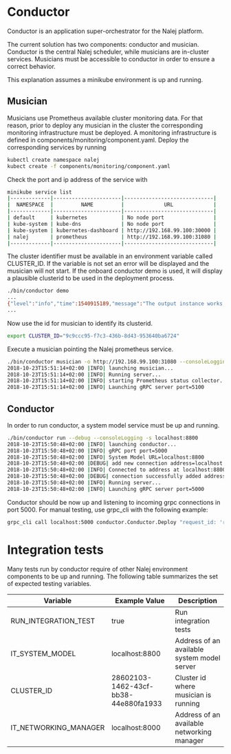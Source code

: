 # Conductor

Conductor is an application super-orchestrator for the Nalej platform.

The current solution has two components: conductor and musician. Conductor is the central Nalej scheduler, while
musicians are in-cluster services. Musicians must be accessible to conductor in order to ensure a correct
behavior.

This explanation assumes a minikube environment is up and running.

## Musician

Musicians use Prometheus available cluster monitoring data. For that reason, prior to deploy any musician in the
cluster the corresponding monitoring infrastructure must be deployed. A monitoring infrastructure is defined in
components/monitoring/component.yaml. Deploy the corresponding services by running

```bash
kubectl create namespace nalej
kubect create -f components/monitoring/component.yaml
```
Check the port and ip address of the service with
```bash
minikube service list
|-------------|----------------------|-----------------------------|
|  NAMESPACE  |         NAME         |             URL             |
|-------------|----------------------|-----------------------------|
| default     | kubernetes           | No node port                |
| kube-system | kube-dns             | No node port                |
| kube-system | kubernetes-dashboard | http://192.168.99.100:30000 |
| nalej       | prometheus           | http://192.168.99.100:31080 |
|-------------|----------------------|-----------------------------|
```

The cluster identifier must be available in an environment variable called CLUSTER_ID. If the variable is not set
an error will be displayed and the musician will not start. If the onboard conductor demo is used, it will display
a plausible clusterid to be used in the deployment process.

```bash
./bin/conductor demo
...
{"level":"info","time":1540915189,"message":"The output instance works with id: bd3e31c6-4d48-48d0-9206-49c3592716b6"}
...
```
Now use the id for musician to identify its clusterid.
```bash
export CLUSTER_ID="9c9ccc95-f7c3-436b-8d43-953640ba6724"
```


Execute a musician pointing the Nalej prometheus service.
```bash
./bin/conductor musician -o http://192.168.99.100:31080 --consoleLogging
2018-10-23T15:51:14+02:00 |INFO| launching musician...
2018-10-23T15:51:14+02:00 |INFO| Running server...
2018-10-23T15:51:14+02:00 |INFO| starting Prometheus status collector...
2018-10-23T15:51:14+02:00 |INFO| Launching gRPC server port=5100
```

## Conductor

In order to run conductor, a system model service must be up and running.
```bash
./bin/conductor run --debug --consoleLogging -s localhost:8800
2018-10-23T15:50:48+02:00 |INFO| launching conductor...
2018-10-23T15:50:48+02:00 |INFO| gRPC port port=5000
2018-10-23T15:50:48+02:00 |INFO| System Model URL=localhost:8800
2018-10-23T15:50:48+02:00 |DEBUG| add new connection address=localhost:8800
2018-10-23T15:50:48+02:00 |INFO| Connected to address at localhost:8800
2018-10-23T15:50:48+02:00 |DEBUG| connection successfully added address=localhost:8800
2018-10-23T15:50:48+02:00 |INFO| Running server...
2018-10-23T15:50:48+02:00 |INFO| Launching gRPC server port=5000
```

Conductor should be now up and listening to incoming grpc connections in port 5000. For manual testing, use grpc_cli
with the following example:

```bash
grpc_cli call localhost:5000 conductor.Conductor.Deploy "request_id: 'req_001', app_id: {organization_id: 'org_001', app_descriptor_id: 'app_001'}, cpu:0.3, disk:2000, memory:3000"
```

# Integration tests
Many tests run by conductor require of other Nalej environment components to be up and running. The following table
summarizes the set of expected testing variables.

| Variable  | Example Value | Description |
| ------------- | ------------- |------------- |
| RUN_INTEGRATION_TEST  | true | Run integration tests |
| IT_SYSTEM_MODEL | localhost:8800 | Address of an available system model server |
| CLUSTER_ID | 28602103-1462-43cf-bb38-44e880fa1933 | Cluster id where musician is running |
| IT_NETWORKING_MANAGER | localhost:8000 | Address of an available networking manager |


